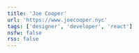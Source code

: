 ```yaml
---
title: 'Joe Cooper'
url: 'https://www.joecooper.nyc'
tags: ['designer', 'developer', 'react']
nsfw: false
rss: false
---
```

